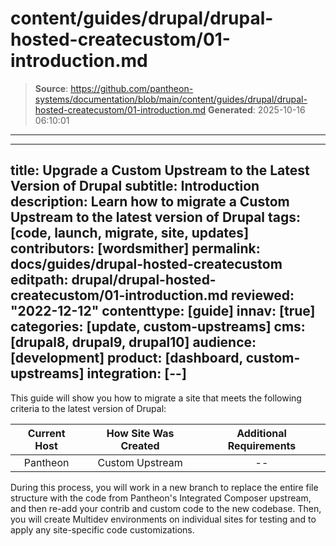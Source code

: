 # content/guides/drupal/drupal-hosted-createcustom/01-introduction.md

> **Source**: https://github.com/pantheon-systems/documentation/blob/main/content/guides/drupal/drupal-hosted-createcustom/01-introduction.md
> **Generated**: 2025-10-16 06:10:01

---

---
title: Upgrade a Custom Upstream to the Latest Version of Drupal
subtitle: Introduction
description: Learn how to migrate a Custom Upstream to the latest version of Drupal
tags: [code, launch, migrate, site, updates]
contributors: [wordsmither]
permalink: docs/guides/drupal-hosted-createcustom
editpath: drupal/drupal-hosted-createcustom/01-introduction.md
reviewed: "2022-12-12"
contenttype: [guide]
innav: [true]
categories: [update, custom-upstreams]
cms: [drupal8, drupal9, drupal10]
audience: [development]
product: [dashboard, custom-upstreams]
integration: [--]
---

This guide will show you how to migrate a site that meets the following criteria to the latest version of Drupal:

| Current Host | How Site Was Created <Popover title="Site Creation" content="What is the method you used to create the site?" /> |  Additional Requirements <Popover title="Additional Requirements" content="Any other features that must be in place, or that are desired." /> |
| :-------------------------------------------: | :------------------------------------------------------------------------------------------------------------------------------------------: | :----------------------------------------------------------------------------------------------------------------------------------------------------------------------------------------: |
|                   Pantheon                    |                                                               Custom Upstream                                                                |                                                                                             --                                                                                             |

During this process, you will work in a new branch to replace the entire file structure with the code from Pantheon's Integrated Composer upstream, and then re-add your contrib and custom code to the new codebase. Then, you will create Multidev environments on individual sites for testing and to apply any site-specific code customizations.

<Partial file="drupal/see-landing.md" />
